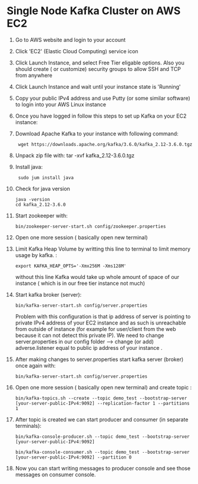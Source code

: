 # Single Node Kafka Cluster on AWS EC2

1. Go to AWS website and login to your account 
2. Click 'EC2' (Elastic Cloud Computing) service icon 
3. Click Launch Instance, and select Free Tier eligable options. Also you should create ( or customize) security groups to allow SSH and TCP from anywhere
4. Click Launch Instance and wait until your instance state is 'Running'
5. Copy your public IPv4 address and use Putty (or some similar software) to login into your AWS Linux instance
6. Once you have logged in follow this steps  to set up Kafka on your EC2 instance:
7. Download Apache Kafka to your instance with following command:

        wget https://downloads.apache.org/kafka/3.6.0/kafka_2.12-3.6.0.tgz
8. Unpack zip file with:
        tar -xvf kafka_2.12-3.6.0.tgz

9. Install java:

        sudo jum install java
10. Check for java version
        
        java -version
        cd kafka_2.12-3.6.0
            
11. Start zookeeper with:
                
        bin/zookeeper-server-start.sh config/zookeeper.properties
            
12. Open one more session ( basically open new terminal)

13. Limit Kafka Heap Volume by writting this line to terminal to limit memory usage by kafka. :

        export KAFKA_HEAP_OPTS='-Xmx256M -Xms128M'
        
    without this line Kafka would take up whole amount of space of our instance ( which is in our free tier instance not much)

14. Start kafka broker (server):

                
        bin/kafka-server-start.sh config/server.properties

    Problem with this configuration is that ip address of server is pointing to private IPv4 address of your EC2 instance and as such is unreachable from outside of instance (for example for user/client from the web because it can not detect this private IP). We need to change server.properties in our config folder --> change (or add) adverse.listener equal to public ip address of your instance .

15. After making changes to server.properties start kafka server (broker) once again with:

                
        bin/kafka-server-start.sh config/server.properties

16. Open one more session ( basically open new terminal) and create topic :
                
        bin/kafka-topics.sh --create --topic demo_test --bootstrap-server [your-server-public-IPv4:9092] --replication-factor 1 --partitions 1

17. After topic is created we can start producer and consumer (in separate terminals):

        bin/kafka-console-producer.sh --topic demo_test --bootstrap-server [your-server-public-IPv4:9092]

        bin/kafka-console-consumer.sh --topic demo_test --bootstrap-server [your-server-public-IPv4:9092] --partition 0

18. Now you can start writing messages to producer console and see those messages on consumer console.




